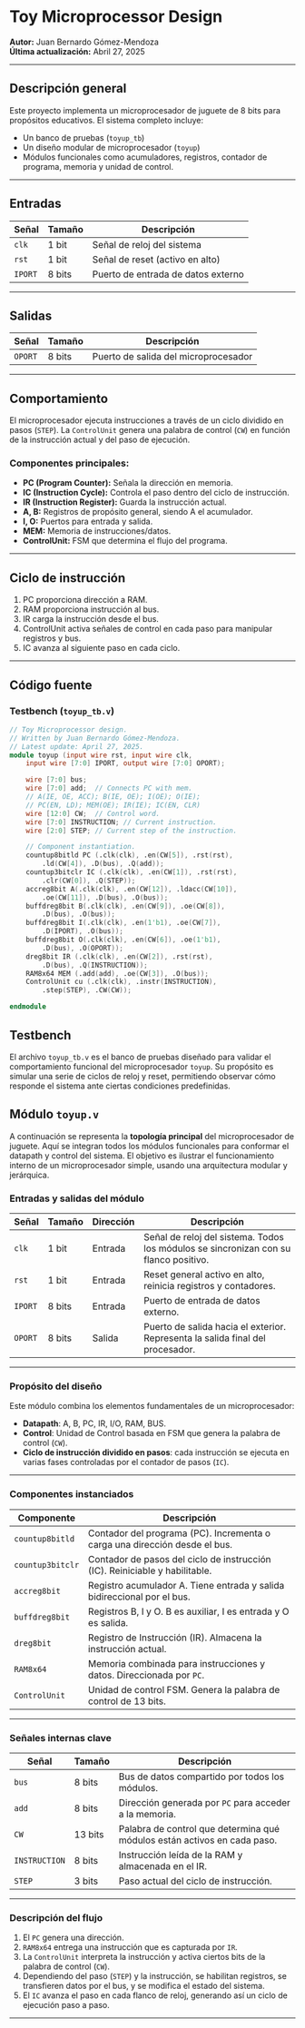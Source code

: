 # Toy Microprocessor Design

**Autor:** Juan Bernardo Gómez-Mendoza  
**Última actualización:** Abril 27, 2025

---

## Descripción general

Este proyecto implementa un microprocesador de juguete de 8 bits para propósitos educativos. El sistema completo incluye:
- Un banco de pruebas (`toyup_tb`)
- Un diseño modular de microprocesador (`toyup`)
- Módulos funcionales como acumuladores, registros, contador de programa, memoria y unidad de control.

---

## Entradas

| Señal     | Tamaño | Descripción                           |
|----------|--------|---------------------------------------|
| `clk`    | 1 bit  | Señal de reloj del sistema            |
| `rst`    | 1 bit  | Señal de reset (activo en alto)       |
| `IPORT`  | 8 bits | Puerto de entrada de datos externo    |

---

## Salidas

| Señal     | Tamaño | Descripción                           |
|----------|--------|---------------------------------------|
| `OPORT`  | 8 bits | Puerto de salida del microprocesador  |

---

## Comportamiento

El microprocesador ejecuta instrucciones a través de un ciclo dividido en pasos (`STEP`). La `ControlUnit` genera una palabra de control (`CW`) en función de la instrucción actual y del paso de ejecución.

### Componentes principales:
- **PC (Program Counter):** Señala la dirección en memoria.
- **IC (Instruction Cycle):** Controla el paso dentro del ciclo de instrucción.
- **IR (Instruction Register):** Guarda la instrucción actual.
- **A, B:** Registros de propósito general, siendo A el acumulador.
- **I, O:** Puertos para entrada y salida.
- **MEM:** Memoria de instrucciones/datos.
- **ControlUnit:** FSM que determina el flujo del programa.

---

## Ciclo de instrucción

1. PC proporciona dirección a RAM.
2. RAM proporciona instrucción al bus.
3. IR carga la instrucción desde el bus.
4. ControlUnit activa señales de control en cada paso para manipular registros y bus.
5. IC avanza al siguiente paso en cada ciclo.

---

## Código fuente

### Testbench (`toyup_tb.v`)
```verilog
// Toy Microprocessor design.
// Written by Juan Bernardo Gómez-Mendoza.
// Latest update: April 27, 2025.
module toyup (input wire rst, input wire clk, 
    input wire [7:0] IPORT, output wire [7:0] OPORT);

    wire [7:0] bus;
    wire [7:0] add;  // Connects PC with mem.
    // A(IE, OE, ACC); B(IE, OE); I(OE); O(IE); 
    // PC(EN, LD); MEM(OE); IR(IE); IC(EN, CLR)
    wire [12:0] CW;  // Control word.
    wire [7:0] INSTRUCTION; // Current instruction.
    wire [2:0] STEP; // Current step of the instruction.

    // Component instantiation.
    countup8bitld PC (.clk(clk), .en(CW[5]), .rst(rst), 
        .ld(CW[4]), .D(bus), .Q(add));
    countup3bitclr IC (.clk(clk), .en(CW[1]), .rst(rst),
        .clr(CW[0]), .Q(STEP));
    accreg8bit A(.clk(clk), .en(CW[12]), .ldacc(CW[10]), 
        .oe(CW[11]), .D(bus), .O(bus));
    buffdreg8bit B(.clk(clk), .en(CW[9]), .oe(CW[8]), 
        .D(bus), .O(bus));
    buffdreg8bit I(.clk(clk), .en(1'b1), .oe(CW[7]), 
        .D(IPORT), .O(bus));
    buffdreg8bit O(.clk(clk), .en(CW[6]), .oe(1'b1), 
        .D(bus), .O(OPORT));
    dreg8bit IR (.clk(clk), .en(CW[2]), .rst(rst), 
        .D(bus), .Q(INSTRUCTION));    
    RAM8x64 MEM (.add(add), .oe(CW[3]), .O(bus));
    ControlUnit cu (.clk(clk), .instr(INSTRUCTION), 
        .step(STEP), .CW(CW));    

endmodule
```

## Testbench

El archivo `toyup_tb.v` es el banco de pruebas diseñado para validar el comportamiento funcional del microprocesador `toyup`. Su propósito es simular una serie de ciclos de reloj y reset, permitiendo observar cómo responde el sistema ante ciertas condiciones predefinidas.

## Módulo `toyup.v`

A continuación se representa la **topología principal** del microprocesador de juguete. Aquí se integran todos los módulos funcionales para conformar el datapath y control del sistema. El objetivo es ilustrar el funcionamiento interno de un microprocesador simple, usando una arquitectura modular y jerárquica.

### Entradas y salidas del módulo

| Señal     | Tamaño | Dirección | Descripción |
|-----------|--------|-----------|-------------|
| `clk`     | 1 bit  | Entrada   | Señal de reloj del sistema. Todos los módulos se sincronizan con su flanco positivo. |
| `rst`     | 1 bit  | Entrada   | Reset general activo en alto, reinicia registros y contadores. |
| `IPORT`   | 8 bits | Entrada   | Puerto de entrada de datos externo. |
| `OPORT`   | 8 bits | Salida    | Puerto de salida hacia el exterior. Representa la salida final del procesador. |

---

### Propósito del diseño

Este módulo combina los elementos fundamentales de un microprocesador:

- **Datapath**: A, B, PC, IR, I/O, RAM, BUS.
- **Control**: Unidad de Control basada en FSM que genera la palabra de control (`CW`).
- **Ciclo de instrucción dividido en pasos**: cada instrucción se ejecuta en varias fases controladas por el contador de pasos (`IC`).

---

### Componentes instanciados

| Componente      | Descripción                                                                 |
|------------------|-----------------------------------------------------------------------------|
| `countup8bitld`  | Contador del programa (PC). Incrementa o carga una dirección desde el bus. |
| `countup3bitclr` | Contador de pasos del ciclo de instrucción (IC). Reiniciable y habilitable. |
| `accreg8bit`     | Registro acumulador A. Tiene entrada y salida bidireccional por el bus.     |
| `buffdreg8bit`   | Registros B, I y O. B es auxiliar, I es entrada y O es salida.              |
| `dreg8bit`       | Registro de Instrucción (IR). Almacena la instrucción actual.              |
| `RAM8x64`        | Memoria combinada para instrucciones y datos. Direccionada por `PC`.       |
| `ControlUnit`    | Unidad de control FSM. Genera la palabra de control de 13 bits.            |

---

### Señales internas clave

| Señal       | Tamaño | Descripción |
|-------------|--------|-------------|
| `bus`       | 8 bits | Bus de datos compartido por todos los módulos. |
| `add`       | 8 bits | Dirección generada por `PC` para acceder a la memoria. |
| `CW`        | 13 bits| Palabra de control que determina qué módulos están activos en cada paso. |
| `INSTRUCTION` | 8 bits | Instrucción leída de la RAM y almacenada en el IR. |
| `STEP`      | 3 bits | Paso actual del ciclo de instrucción. |

---

### Descripción del flujo

1. El `PC` genera una dirección.
2. `RAM8x64` entrega una instrucción que es capturada por `IR`.
3. La `ControlUnit` interpreta la instrucción y activa ciertos bits de la palabra de control (`CW`).
4. Dependiendo del paso (`STEP`) y la instrucción, se habilitan registros, se transfieren datos por el bus, y se modifica el estado del sistema.
5. El `IC` avanza el paso en cada flanco de reloj, generando así un ciclo de ejecución paso a paso.

---
